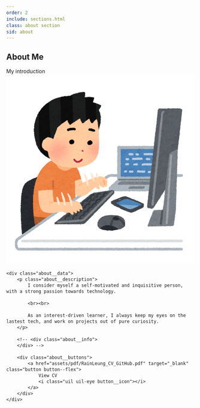 ```yaml
---
order: 2
include: sections.html
class: about section
sid: about
---
```


<h2 class="section__title">About Me</h2>
<span class="section__subtitle">My introduction</span>

<div class="about__container container grid">
    <img src="assets/img/computer_tokui_boy.png" class="about__img">

    <div class="about__data">
        <p class="about__description">
            I consider myself a self-motivated and inquisitive person, with a strong passion towards technology.

            <br><br>

            As an interest-driven learner, I always keep my eyes on the lastest tech, and work on projects out of pure curiosity.
        </p>

        <!-- <div class="about__info">
        </div> -->

        <div class="about__buttons">
            <a href="assets/pdf/RainLeung_CV_GitHub.pdf" target="_blank" class="button button--flex">
                View CV
                <i class="uil uil-eye button__icon"></i>
            </a>
        </div>
    </div>
</div>
